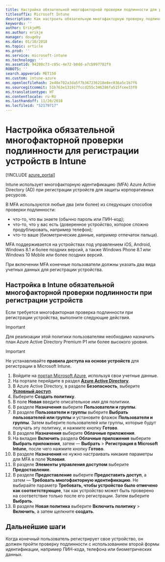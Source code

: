 ```yaml
---
title: Настройка обязательной многофакторной проверки подлинности для регистрации устройств в Intune
titlesuffix: Microsoft Intune
description: Как настроить обязательную многофакторную проверку подлинности в Azure AD для регистрации устройств в Intune.
keywords: ''
author: ErikjeMS
ms.author: erikje
manager: dougeby
ms.date: 01/10/2018
ms.topic: article
ms.prod: ''
ms.service: microsoft-intune
ms.technology: ''
ms.assetid: 94280c73-c05c-4e72-b0dd-a7cb997782f9
ROBOTS: ''
search.appverid: MET150
ms.custom: intune-azure
ms.openlocfilehash: 2e48e782a3da5f7b367236218e8ec036a5c1b7f6
ms.sourcegitcommit: 51b763e131917fccd255c346286fa515fcee33f0
ms.translationtype: HT
ms.contentlocale: ru-RU
ms.lasthandoff: 11/20/2018
ms.locfileid: "52179717"
---
```

# <a name="require-multi-factor-authentication-for-intune-device-enrollments"></a>Настройка обязательной многофакторной проверки подлинности для регистрации устройств в Intune

[!INCLUDE [azure_portal](./includes/azure_portal.md)]

Intune использует многофакторную идентификацию (MFA) Azure Active Directory (AD) при регистрации устройств для защиты корпоративных ресурсов.

В MFA используются любые два (или более) из следующих способов проверки подлинности:

- что-то, что вы знаете (обычно пароль или ПИН-код);
- что-то, что у вас есть (доверенное устройство, которое сложно продублировать, например телефон);
- что-то ваше (биометрические данные, например отпечаток пальца).

MFA поддерживается на устройствах под управлением iOS, Android, Windows 8.1 и более поздних версий, а также Windows Phone 8.1 или Windows 10 Mobile или более поздних версий.

При включении MFA конечные пользователи должны указать два вида учетных данных для регистрации устройства.

## <a name="configure-intune-to-require-multi-factor-authentication-at-device-enrollment"></a>Настройка в Intune обязательной многофакторной проверки подлинности при регистрации устройств

Если требуется многофакторная проверка подлинности при регистрации устройства, выполните следующие действия.

>[!Important]
>Для реализации этой политики пользователям необходимо назначить план Azure Active Directory Premium P1 или более высокого уровня.

>[!Important]
>Не устанавливайте **правила доступа на основе устройств** для регистрации в Microsoft Intune.

1. Войдите на [портал Microsoft Azure](https://portal.azure.com), используя свои учетные данные.
2. На портале перейдите в раздел **[Azure Active Directory](https://portal.azure.com/#blade/Microsoft_AAD_IAM/ActiveDirectoryMenuBlade/Overview)**.
3. В Azure Active Directory, в разделе **Безопасность**, выберите **[Условный доступ](https://portal.azure.com/#blade/Microsoft_AAD_IAM/ConditionalAccessBlade/Policies)**.
4. Выберите **Создать политику**.
5. В поле **Новая** введите описательное имя для политики.
6. В разделе **Назначения** выберите **Пользователи и группы**.
7. В разделе **Пользователи и группы** выберите **Выбрать пользователей или группы** и установите флажок **Пользователи и группы**. Затем выберите пользователей или группы, которые будут получать эту политику, и нажмите кнопку **Готово**.
8. В разделе **Назначения** выберите **Облачные приложения**.
9. На вкладке **Включить** раздела **Облачные приложения** выберите **Выбрать приложения**, затем — **Выбрать** > **Регистрация в Microsoft Intune**, после чего нажмите кнопку **Готово**.
10. В разделе **Назначения** не нужно настраивать никакие параметры для MFA в поле **Условия**.
11. В разделе **Элементы управления доступом** выберите **Предоставление**.
12. В разделе **Предоставление** выберите **Предоставить доступ**, а затем — **Требовать многофакторную идентификацию**. Не выбирайте параметр **Требовать, чтобы устройство было отмечено как соответствующее**, так как устройство может быть проверено на соответствие только после его регистрации. Затем выберите **Выбрать**.
13. В разделе **Новая политика** выберите **Включить политику** > **Включить**, а затем щелкните **создать**.



## <a name="next-steps"></a>Дальнейшие шаги

Когда конечный пользователь регистрирует свое устройство, он должен пройти проверку подлинности с использованием второй формы идентификации, например ПИН-кода, телефона или биометрических данных.
